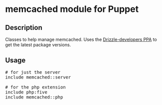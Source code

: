 # memcached module for Puppet

## Description
Classes to help manage memcached.  Uses the [Drizzle-developers PPA](https://launchpad.net/~drizzle-developers/+archive/ppa) to get the latest package versions.

## Usage
<pre>
# for just the server
include memcached::server

# for the php extension
include php:five
include memcached::php
</pre>


